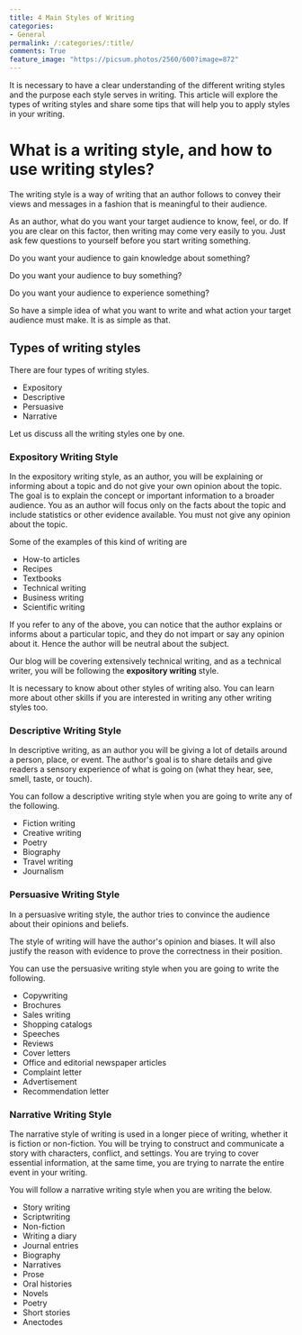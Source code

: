 ```yaml
---
title: 4 Main Styles of Writing
categories:
- General
permalink: /:categories/:title/
comments: True
feature_image: "https://picsum.photos/2560/600?image=872"
---
```


It is necessary to have a clear understanding of the different writing styles and the purpose each style serves in writing. This article will explore the types of writing styles and share some tips that will help you to apply styles in your writing.

# What is a writing style, and how to use writing styles?

The writing style is a way of writing that an author follows to convey their views and messages in a fashion that is meaningful to their audience.

As an author, what do you want your target audience to know, feel, or do. If you are clear on this factor, then writing may come very easily to you.
Just ask few questions to yourself before you start writing something.

Do you want your audience to gain knowledge about something?

Do you want your audience to buy something?

Do you want your audience to experience something?

So have a simple idea of what you want to write and what action your target audience must make. It is as simple as that.

## Types of writing styles

There are four types of writing styles.

* Expository
* Descriptive
* Persuasive
* Narrative

Let us discuss all the writing styles one by one.

### Expository Writing Style

In the expository writing style, as an author, you will be explaining or informing about a topic and do not give your own opinion about the topic. The goal is to explain the concept or important information to a broader audience. You as an author will focus only on the facts about the topic and include statistics or other evidence available. You must not give any opinion about the topic.

Some of the examples of this kind of writing are

* How-to articles
* Recipes
* Textbooks
* Technical writing
* Business writing
* Scientific writing

If you refer to any of the above, you can notice that the author explains or informs about a particular topic, and they do not impart or say any opinion about it. Hence the author will be neutral about the subject.

Our blog will be covering extensively technical writing, and as a technical writer, you will be following the **expository writing** style.

It is necessary to know about other styles of writing also. You can learn more about other skills if you are interested in writing any other writing styles too.

### Descriptive Writing Style

In descriptive writing, as an author you will be giving a lot of details around a person, place, or event. The author's goal is to share details and give readers a sensory experience of what is going on (what they hear, see, smell, taste, or touch).

You can follow a descriptive writing style when you are going to write any of the following.

* Fiction writing
* Creative writing
* Poetry
* Biography
* Travel writing
* Journalism

### Persuasive Writing Style

In a persuasive writing style, the author tries to convince the audience about their opinions and beliefs.

The style of writing will have the author's opinion and biases. It will also justify the reason with evidence to prove the correctness in their position.

You can use the persuasive writing style when you are going to write the following.
* Copywriting
* Brochures
* Sales writing
* Shopping catalogs
* Speeches
* Reviews
* Cover letters
* Office and editorial newspaper articles
* Complaint letter
* Advertisement
* Recommendation letter

### Narrative Writing Style

The narrative style of writing is used in a longer piece of writing, whether it is fiction or non-fiction. You will be trying to construct and communicate a story with characters, conflict, and settings. You are trying to cover essential information, at the same time, you are trying to narrate the entire event in your writing.

You will follow a narrative writing style when you are writing the below.
* Story writing
* Scriptwriting
* Non-fiction
* Writing a diary
* Journal entries
* Biography
* Narratives
* Prose
* Oral histories
* Novels
* Poetry
* Short stories
* Anectodes
